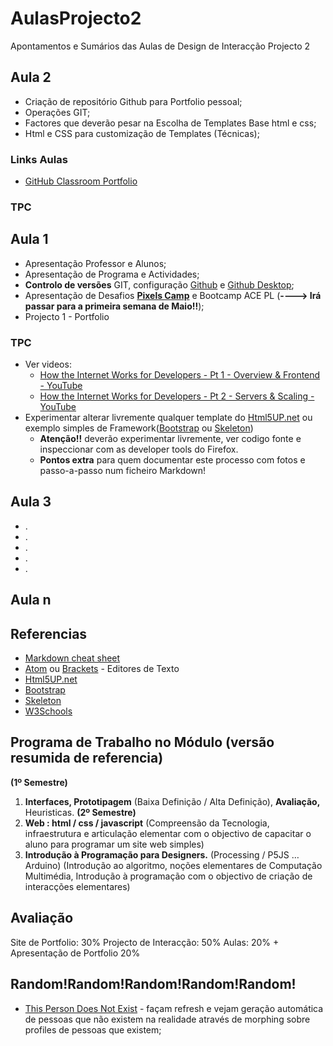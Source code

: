 ﻿# AulasProjecto2
Apontamentos e Sumários das Aulas de Design de Interacção Projecto 2

## Aula 2

- Criação de repositório Github para Portfolio pessoal;
- Operações GIT;
- Factores que deverão pesar na Escolha de Templates Base html e css;
- Html e CSS para customização de Templates (Técnicas);

### Links Aulas

- [GitHub Classroom Portfolio](https://classroom.github.com/classrooms/25587371-projecto-iii-design-de-interaccao-i)

### TPC



## Aula 1

- Apresentação Professor e Alunos;
- Apresentação de Programa e Actividades;
- **Controlo de versões** GIT, configuração [Github](github.com) e [Github Desktop](desktop.github.com);
- Apresentação de Desafios **[Pixels Camp](https://pixels.camp/)** e Bootcamp ACE PL (**----> Irá passar para a primeira semana de Maio!!**);
- Projecto 1 - Portfolio

### TPC

- Ver videos:
  - [How the Internet Works for Developers - Pt 1 - Overview & Frontend - YouTube](https://www.youtube.com/watch?v=e4S8zfLdLgQ)
  - [How the Internet Works for Developers - Pt 2 - Servers & Scaling - YouTube](https://www.youtube.com/watch?v=FTAPjr7vgxE)
- Experimentar alterar livremente qualquer template do [Html5UP.net](http://html5up.net) ou exemplo simples de Framework([Bootstrap](https://getbootstrap.com/) ou [Skeleton](http://getskeleton.com/))
  - **Atenção!!** deverão experimentar livremente, ver codigo fonte e inspeccionar com as developer tools do Firefox.
  - **Pontos extra** para quem documentar este processo com fotos e passo-a-passo num ficheiro Markdown!


## Aula 3
- .
- .
- .
- .
- .
## Aula n

## Referencias

- [Markdown cheat sheet](https://www.markdownguide.org/cheat-sheet/)
- [Atom](https://atom.io/) ou [Brackets](http://brackets.io/) - Editores de Texto
- [Html5UP.net](http://html5up.net)
- [Bootstrap](https://getbootstrap.com/)
- [Skeleton](http://getskeleton.com/)
- [W3Schools](https://www.w3schools.com/)

## Programa de Trabalho no Módulo (versão resumida de referencia)

**(1º Semestre)**
1. **Interfaces, Prototipagem** (Baixa Definição / Alta Definição), **Avaliação,** Heuristicas.
**(2º Semestre)**
2. **Web : html / css / javascript** (Compreensão da Tecnologia, infraestrutura e articulação elementar com o objectivo de capacitar o aluno para programar um site web simples)
3. **Introdução à Programação para Designers.** (Processing / P5JS … Arduino) (Introdução ao algoritmo, noções elementares de Computação Multimédia, Introdução à programação com o objectivo de criação de interacções elementares)

## Avaliação
Site de Portfolio: 30%
Projecto de Interacção: 50%
Aulas: 20%
+
Apresentação de Portfolio 20%

## Random!Random!Random!Random!Random!
- [This Person Does Not Exist](https://thispersondoesnotexist.com/) - façam refresh e vejam geração automática de pessoas que não existem na realidade através de morphing sobre profiles de pessoas que existem;
